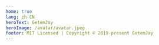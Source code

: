 ```yaml
---
home: true
lang: zh-CN
heroText: GetemJay
heroImage: /avatar/avatar.jpeg
footer: MIT Licensed | Copyright © 2019-present GetemJay
---
```


<!-- <nest /> -->

<script>

export default {
  mounted () {
    this.rotateImg()
  },
  methods: {
    rotateImg() {
      const imgEle = document.querySelector('.hero > img');
      imgEle.addEventListener('mousemove', function() {
        this.classList.add('rotate')
      });
      imgEle.addEventListener('mouseleave', function() {
        this.classList.remove('rotate')
      })
    }
  }
}
</script>
 
<style>
  /* html, body { scroll-behavior:smooth; } */
  .hero > img {
    width: 200px;
    height: 200px;
    object-fit:cover;
    border-radius: 50%;
    transition: transform .5s;
    cursor: pointer;
  }
  .rotate {
    transform: scale(1.2) rotate(360deg);
  }
  .footer {
    position: fixed;
    bottom: 0;
    left: 0;
    width: 100vw;
  }
</style>
